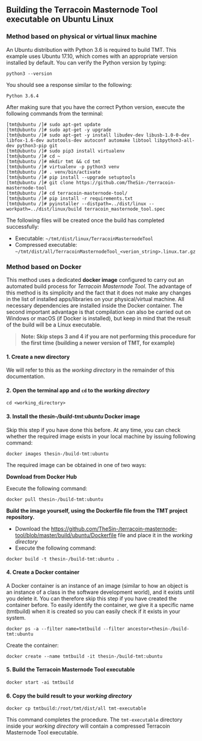 ## Building the Terracoin Masternode Tool executable on Ubuntu Linux

### Method based on physical or virtual linux machine

An Ubuntu distribution with Python 3.6 is required to build TMT. This example uses Ubuntu 17.10, which comes with an appropriate version installed by default. You can verify the Python version by typing:

```
python3 --version
```

You should see a response similar to the following:

  `Python 3.6.4`

After making sure that you have the correct Python version, execute the following commands from the terminal:

```
[tmt@ubuntu /]# sudo apt-get update
[tmt@ubuntu /]# sudo apt-get -y upgrade
[tmt@ubuntu /]# sudo apt-get -y install libudev-dev libusb-1.0-0-dev libfox-1.6-dev autotools-dev autoconf automake libtool libpython3-all-dev python3-pip git
[tmt@ubuntu /]# sudo pip3 install virtualenv
[tmt@ubuntu /]# cd ~
[tmt@ubuntu /]# mkdir tmt && cd tmt
[tmt@ubuntu /]# virtualenv -p python3 venv
[tmt@ubuntu /]# . venv/bin/activate
[tmt@ubuntu /]# pip install --upgrade setuptools
[tmt@ubuntu /]# git clone https://github.com/TheSin-/terracoin-masternode-tool
[tmt@ubuntu /]# cd terracoin-masternode-tool/
[tmt@ubuntu /]# pip install -r requirements.txt
[tmt@ubuntu /]# pyinstaller --distpath=../dist/linux --workpath=../dist/linux/build terracoin_masternode_tool.spec
```

The following files will be created once the build has completed successfully:

* Executable: `~/tmt/dist/linux/TerracoinMasternodeTool`
* Compressed executable: `~/tmt/dist/all/TerracoinMasternodeTool_<verion_string>.linux.tar.gz`


### Method based on Docker

This method uses a dedicated **docker image** configured to carry out an automated build process for *Terracoin Masternode Tool*. The advantage of this method is its simplicity and the fact that it does not make any changes in the list of installed apps/libraries on your physical/virtual machine. All necessary dependencies are installed inside the Docker container. The second important advantage is that compilation can also be carried out on Windows or macOS (if Docker is installed), but keep in mind that the result of the build will be a Linux executable.

> **Note: Skip steps 3 and 4 if you are not performing this procedure for the first time (building a newer version of TMT, for example)**

#### 1. Create a new directory
We will refer to this as the *working directory* in the remainder of this documentation.

#### 2. Open the terminal app and `cd` to the *working directory*

```
cd <working_directory>
```

#### 3. Install the *thesin-/build-tmt:ubuntu* Docker image

Skip this step if you have done this before. At any time, you can check whether the required image exists in your local machine by issuing following command:

```
docker images thesin-/build-tmt:ubuntu
```

The required image can be obtained in one of two ways:

**Download from Docker Hub**

Execute the following command:

```
docker pull thesin-/build-tmt:ubuntu
```

**Build the image yourself, using the Dockerfile file from the TMT project repository.** 

* Download the https://github.com/TheSin-/terracoin-masternode-tool/blob/master/build/ubuntu/Dockerfile file and place it in the *working directory*
* Execute the following command:
```
docker build -t thesin-/build-tmt:ubuntu .
```

#### 4. Create a Docker container

A Docker container is an instance of an image (similar to how an object is an instance of a class in the software development world), and it exists until you delete it. You can therefore skip this step if you have created the container before. To easily identify the container, we give it a specific name (tmtbuild) when it is created so you can easily check if it exists in your system.

```
docker ps -a --filter name=tmtbuild --filter ancestor=thesin-/build-tmt:ubuntu
```
Create the container:

``` 
docker create --name tmtbuild -it thesin-/build-tmt:ubuntu
```

#### 5. Build the Terracoin Masternode Tool executable

```
docker start -ai tmtbuild
```

#### 6. Copy the build result to your *working directory*

```
docker cp tmtbuild:/root/tmt/dist/all tmt-executable
```

This command completes the procedure. The `tmt-executable` directory inside your *working directory* will contain a compressed Terracoin Masternode Tool executable.
